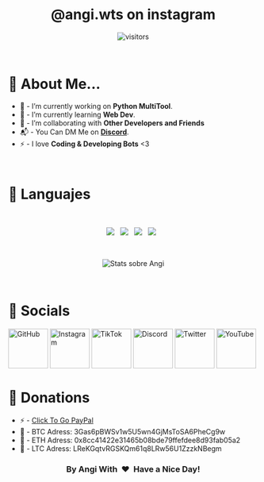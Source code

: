 <p>
  <h1 align="center"><b>@angi.wts on instagram</b></h1>
</p>

<p align="center">
    <img align="center" alt="visitors" src="https://gpvc.arturio.dev/SoyAngi" />
</p>

<br>

# 💛 About Me...
- 🔭 - I’m currently working on **Python MultiTool**.
- 🌱 - I’m currently learning **Web Dev**.
- 👯 - I’m collaborating with **Other Developers and Friends**
- 📬 - You Can DM Me on **[Discord](https://discord.com/users/907618666315669614)**.
- ⚡ - I love **Coding & Developing Bots** <3

<br/>

# 💛 Languajes
<br>
<p align='center'>
  <img src="https://img.shields.io/badge/python%20-%23e34f26.svg?&style=for-the-badge&logo=python&logoColor=white" />&nbsp;&nbsp;
  <img src="https://img.shields.io/badge/javascript%20-%23F7DF1E.svg?&style=for-the-badge&logo=javascript&logoColor=white" />&nbsp;&nbsp;
  <img src="https://img.shields.io/badge/html5%20-%23e34f26.svg?&style=for-the-badge&logo=html5&logoColor=white" />&nbsp;&nbsp;
  <img src="https://img.shields.io/badge/css3%20-%231572B6.svg?&style=for-the-badge&logo=css3&logoColor=white" />&nbsp;&nbsp;
</p>

<br>

<p align='center'>
  <img align="center" src="https://github-readme-stats.vercel.app/api?username=SoyAngi&show_icons=true&title_color=fff&icon_color=79ff97&text_color=efefef&bg_color=24292e" alt="Stats sobre Angi">
</p>

<br>

# 💛 Socials

[<img src='https://cdn.jsdelivr.net/npm/simple-icons@3.0.1/icons/github.svg' alt='GitHub' height='80'>](https://github.com/YoSoyAngi/)  [<img src='https://cdn.jsdelivr.net/npm/simple-icons@3.0.1/icons/instagram.svg' alt='Instagram' height='80'>](https://www.instagram.com/yosoyangidev/)  [<img
src='https://cdn.jsdelivr.net/npm/simple-icons@3.0.1/icons/tiktok.svg' alt='TikTok' height='80'>](https://www.tiktok.com/@angitools_?lang=es)  [<img 
src='https://cdn.jsdelivr.net/npm/simple-icons@3.0.1/icons/discord.svg' alt='Discord' height='80'>](https://discord.gg/gen/)  [<img 
src='https://cdn.jsdelivr.net/npm/simple-icons@3.0.1/icons/twitter.svg' alt='Twitter' height='80'>](https://twitter.com/soyaangi)  [<img src='https://cdn.jsdelivr.net/npm/simple-icons@3.0.1/icons/youtube.svg' alt='YouTube' height='80'>](https://www.youtube.com/c/YoSoyAngiツ)  


# 💛 Donations

- ⚡ - [Click To Go PayPal](https://www.paypal.com/paypalme/gfxyosoyangi)
- 🔐 - BTC Adress: 3Gas6pBWSv1w5U5wn4GjMsToSA6PheCg9w
- 🔐 - ETH Adress: 0x8cc41422e31465b08bde79ffefdee8d93fab05a2
- 🔐 - LTC Adress: LReKGqtvRGSKQm61q8LRw56U1ZzzkNBegm

<div align="center">
<h3 align="center">By Angi With &nbsp;❤️&nbsp; Have a Nice Day!</h3>
